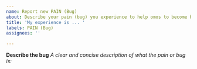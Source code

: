 ```yaml
---
name: Report new PAIN (Bug)
about: Describe your pain (bug) you experience to help omos to become better at improving
title: 'My experience is ... '
labels: PAIN (Bug)
assignees: ''

---
```


**Describe the bug**
_A clear and concise description of what the pain or bug is:_
